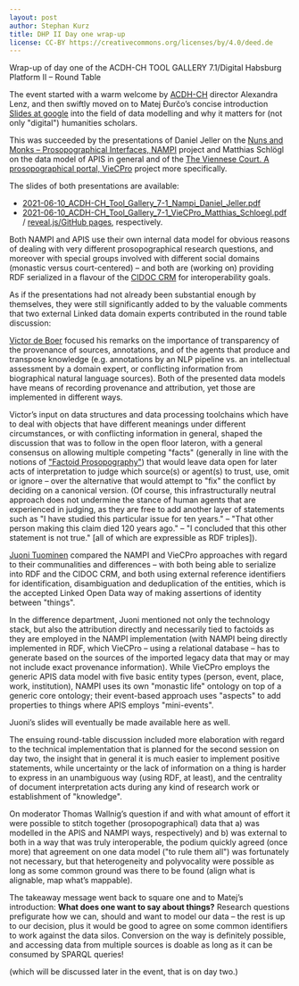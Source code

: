 ```yaml
---
layout: post
author: Stephan Kurz
title: DHP II Day one wrap-up
license: CC-BY https://creativecommons.org/licenses/by/4.0/deed.de
---
```


Wrap-up of day one of the ACDH-CH TOOL GALLERY 7.1/Digital Habsburg Platform II – Round Table

The event started with a warm welcome by [ACDH-CH](https://acdh.oeaw.ac.at/) director Alexandra Lenz, and then swiftly moved on to Matej Đurčo’s concise introduction [Slides at google](https://docs.google.com/presentation/d/1fZ8Oh3__fL8ZI3qka3LBomFoN8BvDAVW/edit#slide=id.p1) into the field of data modelling and why it matters for (not only "digital") humanities scholars. 

This was succeeded by the presentations of Daniel Jeller on the [Nuns and Monks – Prosopographical Interfaces, NAMPI](https://nampi.icar-us.eu/) project and Matthias Schlögl on the data model of APIS in general and of the [The Viennese Court. A prosopographical portal, VieCPro](https://viecpro.oeaw.ac.at/) project more specifically. 

The slides of both presentations are available:

- [2021-06-10_ACDH-CH_Tool_Gallery_7-1_Nampi_Daniel_Jeller.pdf](../resources/2021-06-10_ACDH-CH_Tool_Gallery_7-1_Nampi_Daniel_Jeller.pdf)
- [2021-06-10_ACDH-CH_Tool_Gallery_7-1_VieCPro_Matthias_Schloegl.pdf](../resources/2021-06-10_ACDH-CH_Tool_Gallery_7-1_VieCPro_Matthias_Schloegl.pdf) / [reveal.js/GitHub pages](https://sennierer.github.io/viecpro_toolgallery_presentation_2021/), respectively.

Both NAMPI and APIS use their own internal data model for obvious reasons of dealing with very different prosopographical research questions, and moreover with special groups involved with different social domains (monastic versus court-centered) – and both are (working on) providing RDF serialized in a flavour of the [CIDOC CRM](http://www.cidoc-crm.org/) for interoperability goals. 

As if the presentations had not already been substantial enough by themselves, they were still significantly added to by the valuable comments that two external Linked data domain experts contributed in the round table discussion: 

[Victor de Boer](http://www.victordeboer.com/) focused his remarks on the importance of transparency of the provenance of sources, annotations, and of the agents that produce and transpose knowledge (e.g. annotations by an NLP pipeline vs. an intellectual assessment by a domain expert, or conflicting information from biographical natural language sources). Both of the presented data models have means of recording provenance and attribution, yet those are implemented in different ways. 

Victor’s input on data structures and data processing toolchains which have to deal with objects that have different meanings under different circumstances, or with conflicting information in general, shaped the discussion that was to follow in the open floor lateron, with a general consensus on allowing multiple competing "facts" (generally in line with the notions of ["Factoid Prosopography"](https://www.kcl.ac.uk/factoid-prosopography)) that would leave data open for later acts of interpretation to judge which source(s) or agent(s) to trust, use, omit or ignore – over the alternative that would attempt to "fix" the conflict by deciding on a canonical version. (Of course, this infrastructurally neutral approach does not undermine the stance of human agents that are experienced in judging, as they are free to add another layer of statements such as "I have studied this particular issue for ten years." – "That other person making this claim died 120 years ago." – "I concluded that this other statement is not true." [all of which are expressible as RDF triples]).

[Juoni Tuominen](https://research.aalto.fi/en/persons/jouni-tuominen) compared the NAMPI and VieCPro approaches with regard to their communalities and differences – with both being able to serialize into RDF and the CIDOC CRM, and both using external reference identifiers for identification, disambiguation and deduplication of the entities, which is the accepted Linked Open Data way of making assertions of identity between "things". 

In the difference department, Juoni mentioned not only the technology stack, but also the attribution directly and necessarily tied to factoids as they are employed in the NAMPI implementation (with NAMPI being directly implemented in RDF, which VieCPro – using a relational database – has to generate based on the sources of the imported legacy data that may or may not include exact provenance information). While VieCPro employs the generic APIS data model with five basic entity types (person, event, place, work, institution), NAMPI uses its own "monastic life" ontology on top of a generic core ontology; their event-based approach uses "aspects" to add properties to things where APIS employs "mini-events".  

Juoni’s slides will eventually be made available here as well. 

The ensuing round-table discussion included more elaboration with regard to the technical implementation that is planned for the second session on day two, the insight that in general it is much easier to implement positive statements, while uncertainty or the lack of information on a thing is harder to express in an unambiguous way (using RDF, at least), and the centrality of document interpretation acts during any kind of research work or establishment of "knowledge". 

On moderator Thomas Wallnig’s question if and with what amount of effort it were possible to stitch together (prosopographical) data that a) was modelled in the APIS and NAMPI ways, respectively) and b) was external to both in a way that was truly interoperable, the podium quickly agreed (once more) that agreement on one data model ("to rule them all") was fortunately not necessary, but that heterogeneity and polyvocality were possible as long as some common ground was there to be found (align what is alignable, map what’s mappable). 

The takeaway message went back to square one and to Matej’s introduction: **What does one want to say about things?** Research questions prefigurate how we can, should and want to model our data – the rest is up to our decision, plus it would be good to agree on some common identifiers to work against the data silos. Conversion on the way is definitely possible, and accessing data from multiple sources is doable as long as it can be consumed by SPARQL queries! 

(which will be discussed later in the event, that is on day two.)
